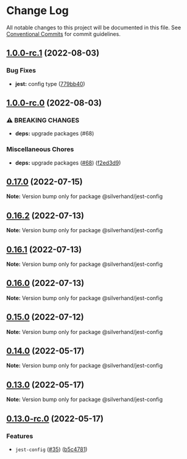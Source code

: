 # Change Log

All notable changes to this project will be documented in this file.
See [Conventional Commits](https://conventionalcommits.org) for commit guidelines.

## [1.0.0-rc.1](https://github.com/silverhand-io/configs/compare/v1.0.0-rc.0...v1.0.0-rc.1) (2022-08-03)


### Bug Fixes

* **jest:** config type ([779bb40](https://github.com/silverhand-io/configs/commit/779bb40ef0cc8d807c424160e6e2fd34140c7d6b))



## [1.0.0-rc.0](https://github.com/silverhand-io/configs/compare/v0.17.0...v1.0.0-rc.0) (2022-08-03)


### ⚠ BREAKING CHANGES

* **deps:** upgrade packages (#68)

### Miscellaneous Chores

* **deps:** upgrade packages ([#68](https://github.com/silverhand-io/configs/issues/68)) ([f2ed3d9](https://github.com/silverhand-io/configs/commit/f2ed3d9ebc38d08a1a923144d92fc4931471223a))



## [0.17.0](https://github.com/silverhand-io/configs/compare/v0.16.3...v0.17.0) (2022-07-15)

**Note:** Version bump only for package @silverhand/jest-config





## [0.16.2](https://github.com/silverhand-io/configs/compare/v0.16.1...v0.16.2) (2022-07-13)

**Note:** Version bump only for package @silverhand/jest-config





## [0.16.1](https://github.com/silverhand-io/configs/compare/v0.16.0...v0.16.1) (2022-07-13)

**Note:** Version bump only for package @silverhand/jest-config





## [0.16.0](https://github.com/silverhand-io/configs/compare/v0.15.0...v0.16.0) (2022-07-13)

**Note:** Version bump only for package @silverhand/jest-config





## [0.15.0](https://github.com/silverhand-io/configs/compare/v0.14.0...v0.15.0) (2022-07-12)

**Note:** Version bump only for package @silverhand/jest-config





## [0.14.0](https://github.com/silverhand-io/configs/compare/v0.13.0...v0.14.0) (2022-05-17)

**Note:** Version bump only for package @silverhand/jest-config





## [0.13.0](https://github.com/silverhand-io/configs/compare/v0.13.0-rc.0...v0.13.0) (2022-05-17)

**Note:** Version bump only for package @silverhand/jest-config





## [0.13.0-rc.0](https://github.com/silverhand-io/configs/compare/v0.12.0...v0.13.0-rc.0) (2022-05-17)


### Features

* `jest-config` ([#35](https://github.com/silverhand-io/configs/issues/35)) ([b5c4781](https://github.com/silverhand-io/configs/commit/b5c47810c204c10fb547d3f9fe07a0f1a055b357))
